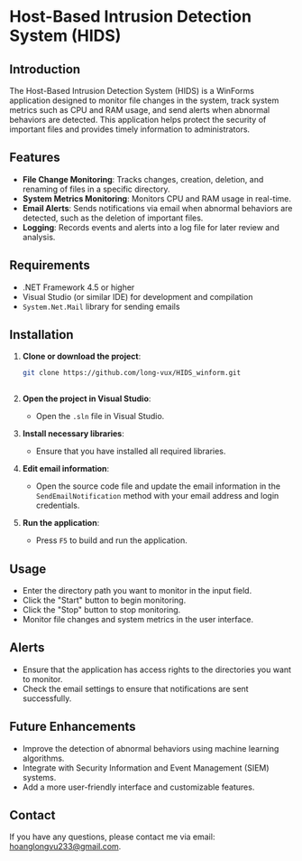 # Host-Based Intrusion Detection System (HIDS)

## Introduction

The Host-Based Intrusion Detection System (HIDS) is a WinForms application designed to monitor file changes in the system, track system metrics such as CPU and RAM usage, and send alerts when abnormal behaviors are detected. This application helps protect the security of important files and provides timely information to administrators.

## Features

- **File Change Monitoring**: Tracks changes, creation, deletion, and renaming of files in a specific directory.
- **System Metrics Monitoring**: Monitors CPU and RAM usage in real-time.
- **Email Alerts**: Sends notifications via email when abnormal behaviors are detected, such as the deletion of important files.
- **Logging**: Records events and alerts into a log file for later review and analysis.

## Requirements

- .NET Framework 4.5 or higher
- Visual Studio (or similar IDE) for development and compilation
- `System.Net.Mail` library for sending emails

## Installation

1. **Clone or download the project**:
   ```bash
   git clone https://github.com/long-vux/HIDS_winform.git
  
2. **Open the project in Visual Studio**:
   - Open the `.sln` file in Visual Studio.

3. **Install necessary libraries**:
   - Ensure that you have installed all required libraries.

4. **Edit email information**:
   - Open the source code file and update the email information in the `SendEmailNotification` method with your email address and login credentials.

5. **Run the application**:
   - Press `F5` to build and run the application.

## Usage

- Enter the directory path you want to monitor in the input field.
- Click the "Start" button to begin monitoring.
- Click the "Stop" button to stop monitoring.
- Monitor file changes and system metrics in the user interface.

## Alerts

- Ensure that the application has access rights to the directories you want to monitor.
- Check the email settings to ensure that notifications are sent successfully.

## Future Enhancements

- Improve the detection of abnormal behaviors using machine learning algorithms.
- Integrate with Security Information and Event Management (SIEM) systems.
- Add a more user-friendly interface and customizable features.

## Contact

If you have any questions, please contact me via email: hoanglongvu233@gmail.com.
